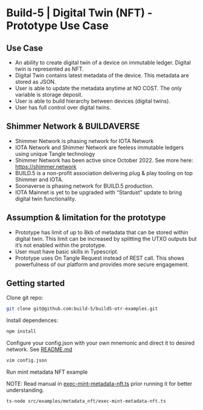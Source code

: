 # Build-5 | Digital Twin (NFT) - Prototype Use Case

## Use Case

* An ability to create digital twin of a device on immutable ledger. Digital twin is represented as NFT.
* Digital Twin contains latest metadata of the device. This metadata are stored as JSON. 
* User is able to update the metadata anytime at NO COST. The only variable is storage deposit.
* User is able to build hierarchy between devices (digital twins).
* User has full control over digital twins.

## Shimmer Network & BUILDAVERSE

* Shimmer Network is phasing network for IOTA Network
* IOTA Network and Shimmer Network are feeless immutable ledgers using unique Tangle technology
* Shimmer Network has been active since October 2022. See more here: https://shimmer.network
* BUILD.5 is a non-profit association delivering plug & play tooling on top Shimmer and IOTA. 
* Soonaverse is phasing network for BUILD.5 production.
* IOTA Mainnet is yet to be upgraded with “Stardust” update to bring digital twin functionality.

## Assumption & limitation for the prototype

* Prototype has limit of up to 8kb of metadata that can be stored within digital twin. This limit can be increased by splitting the UTXO outputs but it’s not enabled within the prototype.
* User must have basic skills in Typescript. 
* Prototype uses On Tangle Request instead of REST call. This shows powerfulness of our platform and provides more secure engagement.

## Getting started

Clone git repo:

```bash
git clone git@github.com:build-5/build5-otr-examples.git
```

Install dependences:

```bash
npm install
```

Configure your config.json with your own mnemonic and direct it to desired network. See [README.md](./../../../README.md)

```bash
vim config.json
```

Run mint metadata NFT example

NOTE: Read manual in [exec-mint-metadata-nft.ts](./exec-mint-metadata-nft.ts) prior running it for better understanding.

```bash
ts-node src/examples/metadata_nft/exec-mint-metadata-nft.ts
```
